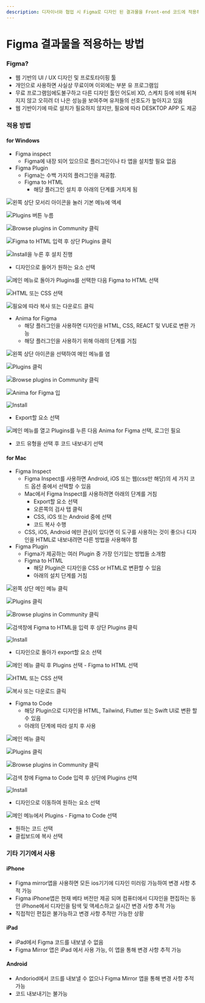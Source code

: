 ```yaml
---
description: 디자이너와 협업 시 Figma로 디자인 된 결과물을 Front-end 코드에 적용하는 방법에 대하여
---
```


# Figma 결과물을 적용하는 방법

### Figma?

* 웹 기반의 UI / UX 디자인 및 프로토타이핑 툴
* 개인으로 사용하면 사실상 무료이며 이외에는 부분 유 프로그램임
* 무료 프로그램임에도불구하고 다른 디자인 툴인 어도비 XD, 스케치 등에 비해 뒤쳐지지 않고 오히려 더 나은 성능을 보여주며 유저들의 선호도가 높아지고 있음
* 웹 기반이기에 따로 설치가 필요하지 않지만, 필요에 따라 DESKTOP APP 도 제공



### 적용 방법

#### for Windows

* Figma inspect
  * Figma에 내장 되어 있으므로 플러그인이나 타 앱을 설치할 필요 없음
* Figma Plugin
  * Figma는 수백 가지의 플러그인을 제공함.&#x20;
  * Figma to HTML
    * 해당 플러그인 설치 후 아래의 단계를 거치게 됨

![왼쪽 상단 모서리 아이콘을 눌러 기본 메뉴에 엑세](.gitbook/assets/FigmaToHTML1.png)

![Plugins 버튼 누름](.gitbook/assets/FigmaToHTML2.png)

![Browse plugins in Community 클릭](.gitbook/assets/FigmaToHTML3.png)

![Figma to HTML 입력 후 상단 Plugins 클릭](.gitbook/assets/FigmaToHTML4.png)

![Install을 누른 후 설치 진행](.gitbook/assets/FigmaToHTML5.png)

* 디자인으로 들어가 원하는 요소 선택

![메인 메뉴로 돌아가 Plugins를 선택한 다음 Figma to HTML 선택](.gitbook/assets/FigmaToHTML6.png)

![HTML 또는 CSS 선택](.gitbook/assets/FigmaToHTML7.png)

![필요에 따라 복사 또는 다운로드 클릭](.gitbook/assets/FigmaToHTML8.png)

* Anima for Figma
  * 해당 플러그인을 사용하면 디자인을 HTML, CSS, REACT 및 VUE로 변환 가능
  * 해당 플러그인을 사용하기 위해 아래의 단계를 거침

![왼쪽 상단 아이콘을 선택하여 메인 메뉴를 염](.gitbook/assets/FigmaToHTML1.png)

![Plugins 클릭](.gitbook/assets/FigmaToHTML2.png)

![Browse plugins in Community 클릭](.gitbook/assets/FigmaToHTML3.png)

![Anima for Figma 입](.gitbook/assets/AnimaForFigma4.png)

![Install](.gitbook/assets/AnimaForFigma5.png)

* Export할 요소 선택

![메인 메뉴를 열고 Plugins를 누른 다음 Anima for Figma 선택, 로그인 필요](.gitbook/assets/AnimaForFigma6.png)

* 코드 유형을 선택 후 코드 내보내기 선택

#### for Mac

* Figma Inspect
  * Figma Inspect를 사용하면 Android, iOS 또는 웹(css만 해당)의 세 가지 코드 옵션 중에서 선택할 수 있음
  * Mac에서 Figma Inspect를 사용하려면 아래의 단계를 거침
    * Export할 요소 선택
    * 오른쪽의 검사 탭 클릭
    * CSS, iOS 또는 Android 중에 선택
    * 코드 복사 수행
  * CSS, iOS, Android 에만 관심이 있다면 이 도구를 사용하는 것이 좋으나 디자인을 HTML로 내보내려면 다른 방법을 사용해야 함
* Figma Plugin
  * Figma가 제공하는 여러 Plugin 중 가장 인기있는 방법들 소개함
  * Figma to HTML
    * 해당 Plugin은 디자인을 CSS or HTML로 변환할 수 있음
    * 아래의 설치 단계를 거침

![왼쪽 상단 메인 메뉴 클릭](.gitbook/assets/FigmaToHTML1\_MAC.png)

![Plugins 클릭](.gitbook/assets/FigmaToHTML2\_MAC.png)

![Browse plugins in Community 클릭](.gitbook/assets/FigmaToHTML3\_MAC.png)

![검색창에 Figma to HTML을 입력 후 상단 Plugins 클릭](.gitbook/assets/FigmaToHTML4\_MAC.png)

![Install](.gitbook/assets/FigmaToHTML5\_MAC.png)

* 디자인으로 돌아가 export할 요소 선택

![메인 메뉴 클릭 후 Plugins 선택 - Figma to HTML 선택](.gitbook/assets/FigmaToHTML6\_MAC.png)

![HTML 또는 CSS 선택](.gitbook/assets/FigmaToHTML7\_MAC.png)

![복사 또는 다운로드 클릭](.gitbook/assets/FigmaToHTML8\_MAC.png)

* Figma to Code
  * 해당 Plugin으로 디자인을 HTML, Tailwind, Flutter 또는 Swift UI로 변환 할 수 있음
  * 아래의 단계에 따라 설치 후 사용

![메인 메뉴 클릭](.gitbook/assets/FigmaToHTML1\_MAC.png)

![Plugins 클릭](.gitbook/assets/FigmaToHTML2\_MAC.png)

![Browse plugins in Community 클릭](.gitbook/assets/FigmaToHTML3\_MAC.png)

![검색 창에 Figma to Code 입력 후 상단에 Plugins 선택](.gitbook/assets/FigmaToCode4\_MAC.png)

![Install](.gitbook/assets/FigmaToCode5\_MAC.png)

* 디자인으로 이동하여 원하는 요소 선택

![메인 메뉴에서 Plugins - Figma to Code 선택](.gitbook/assets/FigmaToCode6\_MAC.png)

* 원하는 코드 선택
* 클립보드에 복사 선택

### 기타 기기에서 사용

#### iPhone

* Figma mirror앱을 사용하면 모든 ios기기에 디자인 미러링 가능하여 변경 사항 추적 가능
* Figma iPhone앱은 현재 베타 버전만 제공 되며 컴퓨터에서 디자인을 편집하는 동안 iPhone에서 디자인을 탐색 및 액세스하고 실시간 변경 사항 추적 가능
* 직접적인 편집은 불가능하고 변경 사항 추적만 가능한 상황

#### iPad

* iPad에서 Figma 코드를 내보낼 수 없음
* Figma Mirror 앱은 iPad 에서 사용 가능, 이 앱을 통해 변경 사항 추적 가능

#### Android

* Andoriod에서 코드를 내보낼 수 없으나 Figma Mirror 앱을 통해 변경 사항 추적 가능
* 코드 내보내기는 불가능

